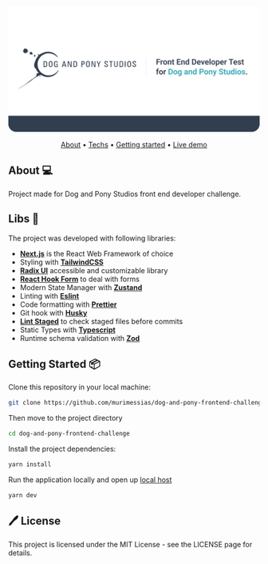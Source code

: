 <p align="center">
  <img src="./docs/assets/banner.svg" /> 
  <br />
</p>
<p align="center">
  <a href="https://github.com/murimessias/dog-and-pony-frontend-challenge#about-">About</a> •  
  <a href="https://github.com/murimessias/dog-and-pony-frontend-challenge#techs-">Techs</a> •  
  <a href="https://github.com/murimessias/dog-and-pony-frontend-challenge#getting-started-">Getting started</a> •  
  <a href="https://dog-and-pony-frontend-challenge.vercel.app/" target="_blank">Live demo</a>
</p>

## About 💻

Project made for Dog and Pony Studios front end developer challenge.

## Libs 🚀

The project was developed with following libraries:

- **[Next.js](https://nextjs.org)** is the React Web Framework of choice
- Styling with **[TailwindCSS](https://tailwindcss.com)**
- **[Radix UI](https://www.radix-ui.com)** accessible and customizable library
- **[React Hook Form](https://react-hook-form.com)** to deal with forms
- Modern State Manager with **[Zustand](https://github.com/pmndrs/zustand)**
- Linting with **[Eslint](https://eslint.org)**
- Code formatting with **[Prettier](https://prettier.io)**
- Git hook with **[Husky](https://github.com/typicode/husky)**
- **[Lint Staged](https://github.com/okonet/lint-staged)** to check staged files before commits
- Static Types with **[Typescript](https://www.typescriptlang.org)**
- Runtime schema validation with **[Zod](https://zod.dev)**

## Getting Started 📦

Clone this repository in your local machine:

```bash
git clone https://github.com/murimessias/dog-and-pony-frontend-challenge.git
```

Then move to the project directory

```bash
cd dog-and-pony-frontend-challenge
```

Install the project dependencies:

```bash
yarn install
```

Run the application locally and open up [local host](http://localhost:3000)

```bash
yarn dev
```

## 🖊️ License

This project is licensed under the MIT License - see the LICENSE page for details.
